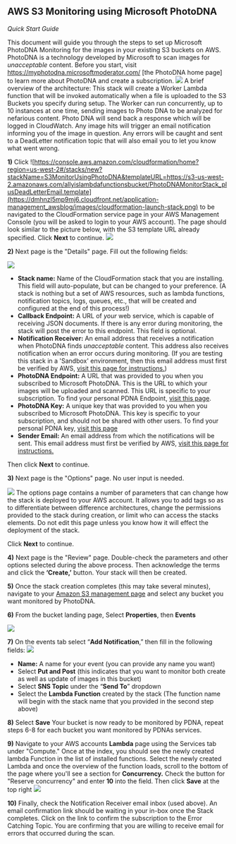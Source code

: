 
## AWS S3 Monitoring using Microsoft PhotoDNA ##
*Quick Start Guide*

This document will guide you through the steps to set up Microsoft PhotoDNA Monitoring for the images in your existing S3 buckets on AWS. PhotoDNA is a technology developed by Microsoft to scan images for *unacceptable* content.  Before you start, visit https://myphotodna.microsoftmoderator.com/ [the PhotoDNA home  page] to learn more about PhotoDNA and create a subscription.
![](https://github.com/MicrosoftContentModerator/PhotoDNA-QuickStarts/blob/dev/AmazonWebServices/SingleImage/Documentation/SimpleArchDiagram.png?raw=true)
A brief overview of the architecture: This stack will create a Worker Lambda function that will be invoked automatically when a file is uploaded to the S3 Buckets you specify during setup. The Worker can run concurrently, up to 10 instances at one time, sending images to Photo DNA to be analyzed for nefarious content. Photo DNA will send back a response which will be logged in CloudWatch. Any image hits will trigger an email notification informing you of the image in question. Any errors will be caught and sent to a DeadLetter notification topic that will also email you to let you know what went wrong. 

**1)**	Click ![https://console.aws.amazon.com/cloudformation/home?region=us-west-2#/stacks/new?stackName=S3MonitorUsingPhotoDNA&templateURL=https://s3-us-west-2.amazonaws.com/allyislambdafunctionsbucket/PhotoDNAMonitorStack_plusDeadLetterEmail.template](https://dmhnzl5mp9mj6.cloudfront.net/application-management_awsblog/images/cloudformation-launch-stack.png) to be navigated to the CloudFormation service page in your AWS Management Console (you will be asked to login to your AWS account). The page should look similar to the picture below, with the S3 template URL already specified.  Click **Next** to continue.
![](https://github.com/MicrosoftContentModerator/PhotoDNA-QuickStarts/blob/dev_singleLambda/AmazonWebServices/Documentation/AWSLandingPage.PNG?raw=true)

**2)**	Next page is the "Details" page. Fill out the following fields:

![](https://github.com/MicrosoftContentModerator/PhotoDNA-QuickStarts/blob/dev_singleLambda/AmazonWebServices/Documentation/AWSFirstPageCapture.PNG?raw=true)

- **Stack name:** Name of the CloudFormation stack that you are installing. This field will auto-populate, but can be changed to your preference. (A stack is nothing but a set of AWS resources, such as lambda functions, notification topics, logs, queues, etc., that will be created and configured at the end of this process!)
- **Callback Endpoint:** A URL of *your* web service, which is capable of receiving JSON documents. If there is any error during monitoring, the stack will post the error to this endpoint. This field is optional.
- **Notification Receiver:** An email address that receives a notification when PhotoDNA finds *unacceptable* content. This address also receives notification when an error occurs during monitoring. (If you are testing this stack in a 'Sandbox' environment, then this email address must first be verified by AWS, [visit this page for instructions.](https://us-west-2.console.aws.amazon.com/ses/home?region=us-west-2#verified-senders-email ))
- **PhotoDNA Endpoint:** A URL that was provided to you when you subscribed to Microsoft PhotoDNA. This is the URL to which your images will be uploaded and scanned. This URL is specific to your subscription. To find your personal PDNA Endpoint, [visit this page](https://testpdnaui.azurewebsites.net/).  
- **PhotoDNA Key:** A unique key that was provided to you when you subscribed to Microsoft PhotoDNA. This key is specific to your subscription, and should not be shared with other users. To find your personal PDNA key, [visit this page](https://testpdnaui.azurewebsites.net/ ) 
- **Sender Email:** An email address from which the notifications will be sent. This email address must first be verified by AWS, [visit this page for instructions.](https://github.com/MicrosoftContentModerator/PhotoDNA-QuickStarts/blob/dev_singleLambda/AmazonWebServices/Documentation/AWSSecondPageCapture.PNG?raw=true) 

Then click **Next** to continue.

**3)**	Next page is the "Options" page. No user input is needed.

 ![](https://github.com/MicrosoftContentModerator/PhotoDNA-QuickStarts/blob/dev_singleLambda/AmazonWebServices/Documentation/AWSSecondPageCapture.PNG?raw=true)
The options page contains a number of parameters that can change how the stack is deployed to your AWS account. It allows you to add tags so as to differentiate between difference architectures, change the permissions provided to the stack during creation, or limit who can access the stacks elements. Do not edit this page unless you know how it will effect the deployment of the stack.

Click **Next** to continue.

**4)**	Next page is the "Review" page. Double-check the parameters and other options selected during the above process. Then acknowledge the terms and click the **‘Create,’** button. Your stack will then be created.

**5)**	Once the stack creation completes (this may take several minutes), navigate to your [Amazon S3 management page](https://s3.console.aws.amazon.com/s3) and select any bucket you want monitored by PhotoDNA.

**6)**	From the bucket landing page, Select **Properties**, then **Events**

![](https://github.com/MicrosoftContentModerator/PhotoDNA-QuickStarts/blob/dev_singleLambda/AmazonWebServices/Documentation/BucketPage.PNG?raw=true)

**7)**	On the events tab select “**Add Notification**,” then fill in the following fields: 
![](https://github.com/MicrosoftContentModerator/PhotoDNA-QuickStarts/blob/dev/AmazonWebServices/SingleImage/Documentation/EventPageLambdaTarget.PNG?raw=true)
- **Name:** A name for your event (you can provide any name you want)
- Select **Put and Post** (this indicates that you want to monitor both create as well as update of images in this bucket)
- Select **SNS Topic** under the “**Send To**” dropdown
- Select the **Lambda Function** created by the stack (The function name will begin with the stack name that you provided in the second step above)

**8)**	Select **Save**
Your bucket is now ready to be monitored by PDNA, repeat steps 6-8 for each bucket you want monitored by PDNAs services. 

**9)** Navigate to your AWS accounts **Lambda** page using the Services tab under "Compute." Once at the index, you should see the newly created lambda Function in the list of installed functions. Select the newly created Lambda and once the overview of the function loads, scroll to the bottom of the page where you'll see a section for **Concurrency.** Check the button for "Reserve concurrency" and enter **10** into the field. Then click **Save** at the top right
![](https://github.com/MicrosoftContentModerator/PhotoDNA-QuickStarts/blob/dev_singleLambda/AmazonWebServices/Documentation/LambdaConcurrencyPage.PNG?raw=true)

**10)** Finally, check the Notification Receiver email inbox (used above). An email confirmation link should be waiting in your in-box once the Stack completes. Click on the link to confirm the subscription to the Error Catching Topic. You are confirming that you are willing to receive email for errors that occurred during the scan. 
